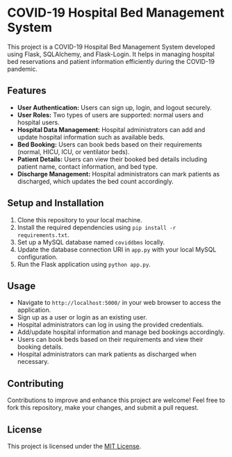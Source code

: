 # COVID-19 Hospital Bed Management System

This project is a COVID-19 Hospital Bed Management System developed using Flask, SQLAlchemy, and Flask-Login. It helps in managing hospital bed reservations and patient information efficiently during the COVID-19 pandemic.

## Features

- **User Authentication:** Users can sign up, login, and logout securely.
- **User Roles:** Two types of users are supported: normal users and hospital users.
- **Hospital Data Management:** Hospital administrators can add and update hospital information such as available beds.
- **Bed Booking:** Users can book beds based on their requirements (normal, HICU, ICU, or ventilator beds).
- **Patient Details:** Users can view their booked bed details including patient name, contact information, and bed type.
- **Discharge Management:** Hospital administrators can mark patients as discharged, which updates the bed count accordingly.

## Setup and Installation

1. Clone this repository to your local machine.
2. Install the required dependencies using `pip install -r requirements.txt`.
3. Set up a MySQL database named `coviddbms` locally.
4. Update the database connection URI in `app.py` with your local MySQL configuration.
5. Run the Flask application using `python app.py`.

## Usage

- Navigate to `http://localhost:5000/` in your web browser to access the application.
- Sign up as a user or login as an existing user.
- Hospital administrators can log in using the provided credentials.
- Add/update hospital information and manage bed bookings accordingly.
- Users can book beds based on their requirements and view their booking details.
- Hospital administrators can mark patients as discharged when necessary.

## Contributing

Contributions to improve and enhance this project are welcome! Feel free to fork this repository, make your changes, and submit a pull request.

## License

This project is licensed under the [MIT License](LICENSE).
